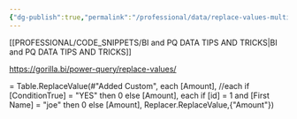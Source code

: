```yaml
---
{"dg-publish":true,"permalink":"/professional/data/replace-values-multiple-criteria/","tags":["Power_query","Data"],"noteIcon":""}
---
```


[[PROFESSIONAL/CODE_SNIPPETS/BI and PQ DATA TIPS AND TRICKS\|BI and PQ DATA TIPS AND TRICKS]]

https://gorilla.bi/power-query/replace-values/ 

= Table.ReplaceValue(#"Added Custom",
each [Amount],
//each if [ConditionTrue] = "YES" then 0 else [Amount],
each if [id] = 1 and [First Name] = "joe" then 0 else [Amount],
Replacer.ReplaceValue,{"Amount"})